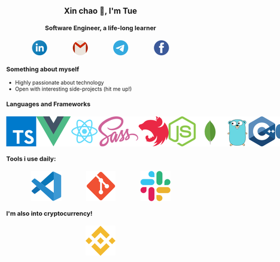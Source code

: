 <h2 align="center">Xin chao 👋, I'm Tue</h2>

<h3 align="center">Software Engineer, a life-long learner</h3>

<h3 align="center" style="display:flex; justify-content: space-evenly">
<a href="https://www.linkedin.com/in/duongquoctue">
<img height=40 src="assets/logo_linkedin.svg" />
</a>
<a href="mailto:duongquoctue@gmail.com">
<img height=40 src="assets/logo_gmail.svg" />
</a>
<a href="https://t.me/dqtue">
<img height=40 src="assets/logo_telegram.svg" />
</a>
<a href="https://www.facebook.com/rnzlrdqt/">
<img height=40 src="assets/logo_fb.svg" />
</a>
</h3>

### Something about myself
- Highly passionate about technology
- Open with interesting side-projects (hit me up!)

### Languages and Frameworks
<h3 align="left" style="display:flex; justify-content: space-evenly">
<img src="assets/logo_ts.svg" />
<img src="assets/logo_vue.svg" />
<img src="assets/logo_react.svg" />
<img src="assets/logo_sass.svg" />
<img src="assets/logo_nestjs.svg" />
<img src="assets/logo_nodejs.svg" />
<img src="assets/logo_mongo.svg" />
<img src="assets/logo_go.svg" />
<img src="assets/logo_cpp.svg" />
<img src="assets/logo_python.svg" />
</h3>

### Tools i use daily:
<h3 align="left" style="display:flex; justify-content: space-evenly">
<img src="assets/logo_vscode.svg" />
<img src="assets/logo_git.svg" />
<img src="assets/logo_slack.svg" />
</h3>

### I'm also into cryptocurrency!
<h3 align="left" style="display:flex; justify-content: space-evenly">
<img src="assets/logo_binance.svg" />
</h3>
